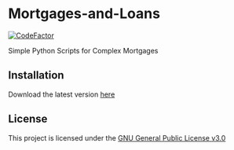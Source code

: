 # Mortgages-and-Loans
[![CodeFactor](https://www.codefactor.io/repository/github/harens/mortgages-and-loans/badge)](https://www.codefactor.io/repository/github/harens/mortgages-and-loans)

Simple Python Scripts for Complex Mortgages

## Installation

Download the latest version [here](https://github.com/harens/Mortgages-and-Loans/archive/master.zip)

## License

This project is licensed under the [GNU General Public License v3.0](https://github.com/harens/Mortgages-and-Loans/blob/master/LICENSE)